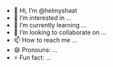 - 👋 Hi, I’m @helmyshaat
- 👀 I’m interested in ...
- 🌱 I’m currently learning ...
- 💞️ I’m looking to collaborate on ...
- 📫 How to reach me ...
- 😄 Pronouns: ...
- ⚡ Fun fact: ...

<!---
helmyshaat/helmyshaat is a ✨ special ✨ repository because its `README.md` (this file) appears on your GitHub profile.
You can click the Preview link to take a look at your changes.
--->

